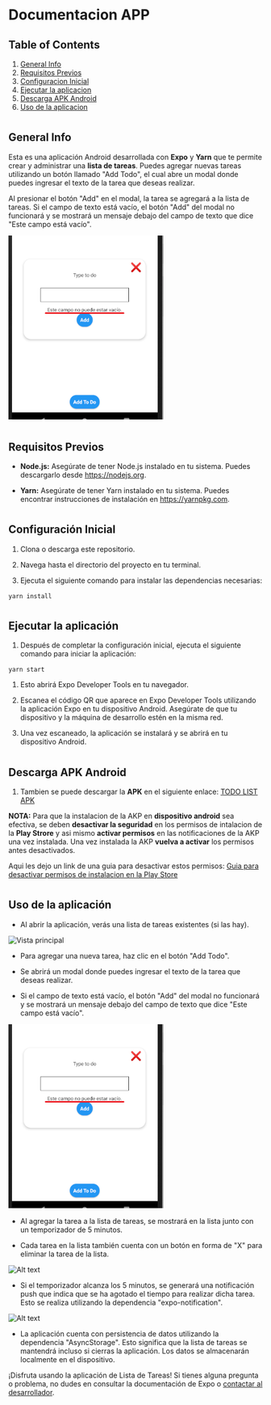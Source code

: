 # Documentacion APP

## Table of Contents
1. [General Info](#general-info)
2. [Requisitos Previos](#requisitos-previos)
3. [Configuracion Inicial](#configuración-inicial)
4. [Ejecutar la aplicacion](#ejecutar-la-aplicación)
5. [Descarga APK Android](#descarga-apk-android)
6. [Uso de la aplicacion](#uso-de-la-aplicación)
#

## **General Info**

Esta es una aplicación Android desarrollada con **Expo** y **Yarn** que te permite crear y administrar una **lista de tareas**. Puedes agregar nuevas tareas utilizando un botón llamado "Add Todo", el cual abre un modal donde puedes ingresar el texto de la tarea que deseas realizar.


Al presionar el botón "Add" en el modal, la tarea se agregará a la lista de tareas. Si el campo de texto está vacío, el botón "Add" del modal no funcionará y se mostrará un mensaje debajo del campo de texto que dice "Este campo está vacío".

![Modal](./assets/3.png)
#

## **Requisitos Previos**

- **Node.js:** Asegúrate de tener Node.js instalado en tu sistema. Puedes descargarlo desde https://nodejs.org.

- **Yarn:** Asegúrate de tener Yarn instalado en tu sistema. Puedes encontrar instrucciones de instalación en https://yarnpkg.com.
#

## **Configuración Inicial**

1. Clona o descarga este repositorio.

2. Navega hasta el directorio del proyecto en tu terminal.

3. Ejecuta el siguiente comando para instalar las dependencias necesarias:

```
yarn install
````
#

## **Ejecutar la aplicación**

1. Después de completar la configuración inicial, ejecuta el siguiente comando para iniciar la aplicación:

<!-- Copy code -->
```
yarn start
```
1. Esto abrirá Expo Developer Tools en tu navegador.

2. Escanea el código QR que aparece en Expo Developer Tools utilizando la aplicación Expo en tu dispositivo Android. Asegúrate de que tu dispositivo y la máquina de desarrollo estén en la misma red.

3. Una vez escaneado, la aplicación se instalará y se abrirá en tu dispositivo Android.
#

## **Descarga APK Android**

1. Tambien se puede descargar la **APK** en el siguiente enlace: 
[TODO LIST APK](https://expo.dev/artifacts/eas/uxbkSfAoh9cTRkRVd6WxcA.apk)

**NOTA:** Para que la instalacion de la AKP en **dispositivo android** sea efectiva, se deben **desactivar la seguridad** en los permisos de intalacion de la **Play Strore** y asi mismo **activar permisos** en las notificaciones de la AKP una vez instalada. Una vez instalada la AKP **vuelva a activar** los permisos antes desactivados.

Aqui les dejo un link de una guia para desactivar estos permisos: [Guia para desactivar permisos de instalacion en la Play Store](https://www.youtube.com/watch?v=pnIRwivrmmA&ab_channel=ElandroidHD)

#


## **Uso de la aplicación**
- Al abrir la aplicación, verás una lista de tareas existentes (si las hay).

![Vista principal](./assets/1.PNG)

- Para agregar una nueva tarea, haz clic en el botón "Add Todo".

- Se abrirá un modal donde puedes ingresar el texto de la tarea que deseas realizar.

- Si el campo de texto está vacío, el botón "Add" del modal no funcionará y se mostrará un mensaje debajo del campo de texto que dice "Este campo está vacío".

![Vista principal](./assets/3.png)

- Al agregar la tarea a la lista de tareas, se mostrará en la lista junto con un temporizador de 5 minutos.

- Cada tarea en la lista también cuenta con un botón en forma de "X" para eliminar la tarea de la lista.

![Alt text](./assets/4.png)

- Si el temporizador alcanza los 5 minutos, se generará una notificación push que indica que se ha agotado el tiempo para realizar dicha tarea. Esto se realiza utilizando la dependencia "expo-notification".

![Alt text](./assets/5.PNG)

- La aplicación cuenta con persistencia de datos utilizando la dependencia "AsyncStorage". Esto significa que la lista de tareas se mantendrá incluso si cierras la aplicación. Los datos se almacenarán localmente en el dispositivo.



¡Disfruta usando la aplicación de Lista de Tareas! Si tienes alguna pregunta o problema, no dudes en consultar la documentación de Expo o [contactar al desarrollador](https://www.linkedin.com/in/cristian-pineda17/).
